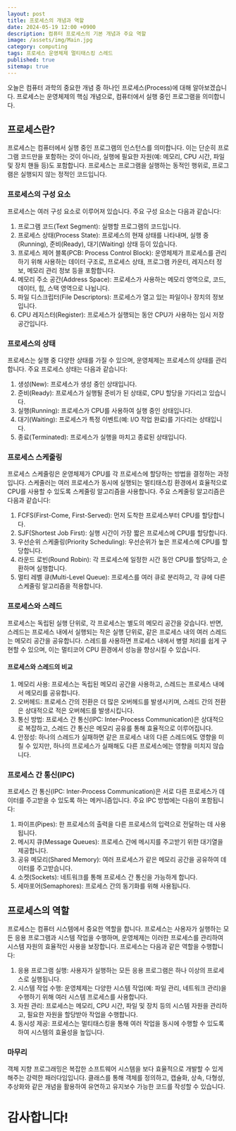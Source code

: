 ```yaml
---
layout: post
title: 프로세스의 개념과 역할
date: 2024-05-19 12:00 +0900
description: 컴퓨터 프로세스의 기본 개념과 주요 역할
image: /assets/img/Main.jpg
category: computing
tags: 프로세스 운영체제 멀티태스킹 스레드
published: true
sitemap: true
---
```


오늘은 컴퓨터 과학의 중요한 개념 중 하나인 프로세스(Process)에 대해 알아보겠습니다. 프로세스는 운영체제의 핵심 개념으로, 컴퓨터에서 실행 중인 프로그램을 의미합니다. 

## 프로세스란?
프로세스는 컴퓨터에서 실행 중인 프로그램의 인스턴스를 의미합니다. 이는 단순히 프로그램 코드만을 포함하는 것이 아니라, 실행에 필요한 자원(예: 메모리, CPU 시간, 파일 및 장치 핸들 등)도 포함합니다. 프로세스는 프로그램을 실행하는 동적인 행위로, 프로그램은 실행되지 않는 정적인 코드입니다.

### 프로세스의 구성 요소
프로세스는 여러 구성 요소로 이루어져 있습니다. 주요 구성 요소는 다음과 같습니다:

1. 프로그램 코드(Text Segment): 실행할 프로그램의 코드입니다.   
2. 프로세스 상태(Process State): 프로세스의 현재 상태를 나타내며, 실행 중(Running), 준비(Ready), 대기(Waiting) 상태 등이 있습니다.   
3. 프로세스 제어 블록(PCB: Process Control Block): 운영체제가 프로세스를 관리하기 위해 사용하는 데이터 구조로, 프로세스 상태, 프로그램 카운터, 레지스터 정보, 메모리 관리 정보 등을 포함합니다.     
4. 메모리 주소 공간(Address Space): 프로세스가 사용하는 메모리 영역으로, 코드, 데이터, 힙, 스택 영역으로 나뉩니다.   
5. 파일 디스크립터(File Descriptors): 프로세스가 열고 있는 파일이나 장치의 정보입니다.   
6. CPU 레지스터(Register): 프로세스가 실행되는 동안 CPU가 사용하는 임시 저장 공간입니다.   

### 프로세스의 상태
프로세스는 실행 중 다양한 상태를 가질 수 있으며, 운영체제는 프로세스의 상태를 관리합니다. 주요 프로세스 상태는 다음과 같습니다:

1. 생성(New): 프로세스가 생성 중인 상태입니다.
2. 준비(Ready): 프로세스가 실행될 준비가 된 상태로, CPU 할당을 기다리고 있습니다.
3. 실행(Running): 프로세스가 CPU를 사용하여 실행 중인 상태입니다.
4. 대기(Waiting): 프로세스가 특정 이벤트(예: I/O 작업 완료)를 기다리는 상태입니다.
5. 종료(Terminated): 프로세스가 실행을 마치고 종료된 상태입니다.

### 프로세스 스케줄링
프로세스 스케줄링은 운영체제가 CPU를 각 프로세스에 할당하는 방법을 결정하는 과정입니다. 스케줄러는 여러 프로세스가 동시에 실행되는 멀티태스킹 환경에서 효율적으로 CPU를 사용할 수 있도록 스케줄링 알고리즘을 사용합니다. 주요 스케줄링 알고리즘은 다음과 같습니다:

1. FCFS(First-Come, First-Served): 먼저 도착한 프로세스부터 CPU를 할당합니다.
2. SJF(Shortest Job First): 실행 시간이 가장 짧은 프로세스에 CPU를 할당합니다.
3. 우선순위 스케줄링(Priority Scheduling): 우선순위가 높은 프로세스에 CPU를 할당합니다.
4. 라운드 로빈(Round Robin): 각 프로세스에 일정한 시간 동안 CPU를 할당하고, 순환하며 실행합니다.
5. 멀티 레벨 큐(Multi-Level Queue): 프로세스를 여러 큐로 분리하고, 각 큐에 다른 스케줄링 알고리즘을 적용합니다.

### 프로세스와 스레드
프로세스는 독립된 실행 단위로, 각 프로세스는 별도의 메모리 공간을 갖습니다. 반면, 스레드는 프로세스 내에서 실행되는 작은 실행 단위로, 같은 프로세스 내의 여러 스레드는 메모리 공간을 공유합니다. 스레드를 사용하면 프로세스 내에서 병렬 처리를 쉽게 구현할 수 있으며, 이는 멀티코어 CPU 환경에서 성능을 향상시킬 수 있습니다.

#### 프로세스와 스레드의 비교
1. 메모리 사용: 프로세스는 독립된 메모리 공간을 사용하고, 스레드는 프로세스 내에서 메모리를 공유합니다.
2. 오버헤드: 프로세스 간의 전환은 더 많은 오버헤드를 발생시키며, 스레드 간의 전환은 상대적으로 적은 오버헤드를 발생시킵니다.
3. 통신 방법: 프로세스 간 통신(IPC: Inter-Process Communication)은 상대적으로 복잡하고, 스레드 간 통신은 메모리 공유를 통해 효율적으로 이루어집니다.
4. 안정성: 하나의 스레드가 실패하면 같은 프로세스 내의 다른 스레드에도 영향을 미칠 수 있지만, 하나의 프로세스가 실패해도 다른 프로세스에는 영향을 미치지 않습니다.

### 프로세스 간 통신(IPC)
프로세스 간 통신(IPC: Inter-Process Communication)은 서로 다른 프로세스가 데이터를 주고받을 수 있도록 하는 메커니즘입니다. 주요 IPC 방법에는 다음이 포함됩니다:

1. 파이프(Pipes): 한 프로세스의 출력을 다른 프로세스의 입력으로 전달하는 데 사용됩니다.
2. 메시지 큐(Message Queues): 프로세스 간에 메시지를 주고받기 위한 대기열을 제공합니다.
3. 공유 메모리(Shared Memory): 여러 프로세스가 같은 메모리 공간을 공유하여 데이터를 주고받습니다.
4. 소켓(Sockets): 네트워크를 통해 프로세스 간 통신을 가능하게 합니다.
5. 세마포어(Semaphores): 프로세스 간의 동기화를 위해 사용됩니다.

## 프로세스의 역할
프로세스는 컴퓨터 시스템에서 중요한 역할을 합니다. 프로세스는 사용자가 실행하는 모든 응용 프로그램과 시스템 작업을 수행하며, 운영체제는 이러한 프로세스를 관리하여 시스템 자원의 효율적인 사용을 보장합니다. 프로세스는 다음과 같은 역할을 수행합니다:

1. 응용 프로그램 실행: 사용자가 실행하는 모든 응용 프로그램은 하나 이상의 프로세스로 실행됩니다.
2. 시스템 작업 수행: 운영체제는 다양한 시스템 작업(예: 파일 관리, 네트워크 관리)을 수행하기 위해 여러 시스템 프로세스를 사용합니다.
3. 자원 관리: 프로세스는 메모리, CPU 시간, 파일 및 장치 등의 시스템 자원을 관리하고, 필요한 자원을 할당받아 작업을 수행합니다.
4. 동시성 제공: 프로세스는 멀티태스킹을 통해 여러 작업을 동시에 수행할 수 있도록 하여 시스템의 효율성을 높입니다.

### 마무리
객체 지향 프로그래밍은 복잡한 소프트웨어 시스템을 보다 효율적으로 개발할 수 있게 해주는 강력한 패러다임입니다. 클래스를 통해 객체를 정의하고, 캡슐화, 상속, 다형성, 추상화와 같은 개념을 활용하여 유연하고 유지보수 가능한 코드를 작성할 수 있습니다.
# 감사합니다!
